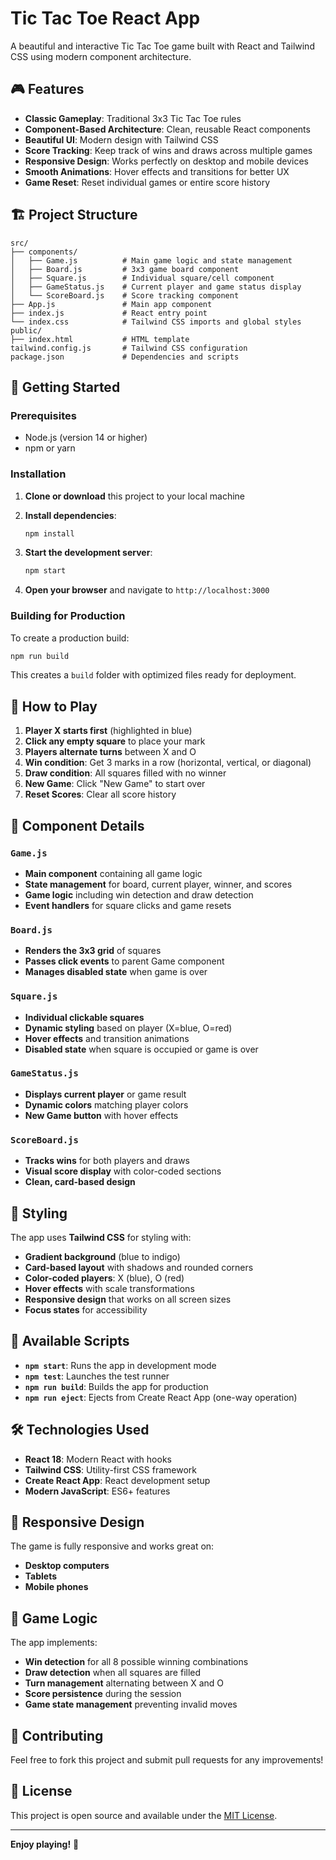  # Tic Tac Toe React App

A beautiful and interactive Tic Tac Toe game built with React and Tailwind CSS using modern component architecture.

## 🎮 Features

- **Classic Gameplay**: Traditional 3x3 Tic Tac Toe rules
- **Component-Based Architecture**: Clean, reusable React components
- **Beautiful UI**: Modern design with Tailwind CSS
- **Score Tracking**: Keep track of wins and draws across multiple games
- **Responsive Design**: Works perfectly on desktop and mobile devices
- **Smooth Animations**: Hover effects and transitions for better UX
- **Game Reset**: Reset individual games or entire score history

## 🏗️ Project Structure

```
src/
├── components/
│   ├── Game.js          # Main game logic and state management
│   ├── Board.js         # 3x3 game board component
│   ├── Square.js        # Individual square/cell component
│   ├── GameStatus.js    # Current player and game status display
│   └── ScoreBoard.js    # Score tracking component
├── App.js               # Main app component
├── index.js             # React entry point
└── index.css            # Tailwind CSS imports and global styles
public/
├── index.html           # HTML template
tailwind.config.js       # Tailwind CSS configuration
package.json             # Dependencies and scripts
```

## 🚀 Getting Started

### Prerequisites

- Node.js (version 14 or higher)
- npm or yarn

### Installation

1. **Clone or download** this project to your local machine

2. **Install dependencies**:
   ```bash
   npm install
   ```

3. **Start the development server**:
   ```bash
   npm start
   ```

4. **Open your browser** and navigate to `http://localhost:3000`

### Building for Production

To create a production build:

```bash
npm run build
```

This creates a `build` folder with optimized files ready for deployment.

## 🎯 How to Play

1. **Player X starts first** (highlighted in blue)
2. **Click any empty square** to place your mark
3. **Players alternate turns** between X and O
4. **Win condition**: Get 3 marks in a row (horizontal, vertical, or diagonal)
5. **Draw condition**: All squares filled with no winner
6. **New Game**: Click "New Game" to start over
7. **Reset Scores**: Clear all score history

## 🧩 Component Details

### `Game.js`
- **Main component** containing all game logic
- **State management** for board, current player, winner, and scores
- **Game logic** including win detection and draw detection
- **Event handlers** for square clicks and game resets

### `Board.js`
- **Renders the 3x3 grid** of squares
- **Passes click events** to parent Game component
- **Manages disabled state** when game is over

### `Square.js`
- **Individual clickable squares**
- **Dynamic styling** based on player (X=blue, O=red)
- **Hover effects** and transition animations
- **Disabled state** when square is occupied or game is over

### `GameStatus.js`
- **Displays current player** or game result
- **Dynamic colors** matching player colors
- **New Game button** with hover effects

### `ScoreBoard.js`
- **Tracks wins** for both players and draws
- **Visual score display** with color-coded sections
- **Clean, card-based design**

## 🎨 Styling

The app uses **Tailwind CSS** for styling with:

- **Gradient background** (blue to indigo)
- **Card-based layout** with shadows and rounded corners
- **Color-coded players**: X (blue), O (red)
- **Hover effects** with scale transformations
- **Responsive design** that works on all screen sizes
- **Focus states** for accessibility

## 🔧 Available Scripts

- **`npm start`**: Runs the app in development mode
- **`npm test`**: Launches the test runner
- **`npm run build`**: Builds the app for production
- **`npm run eject`**: Ejects from Create React App (one-way operation)

## 🛠️ Technologies Used

- **React 18**: Modern React with hooks
- **Tailwind CSS**: Utility-first CSS framework
- **Create React App**: React development setup
- **Modern JavaScript**: ES6+ features

## 📱 Responsive Design

The game is fully responsive and works great on:
- **Desktop computers**
- **Tablets**
- **Mobile phones**

## 🎯 Game Logic

The app implements:
- **Win detection** for all 8 possible winning combinations
- **Draw detection** when all squares are filled
- **Turn management** alternating between X and O
- **Score persistence** during the session
- **Game state management** preventing invalid moves

## 🤝 Contributing

Feel free to fork this project and submit pull requests for any improvements!

## 📄 License

This project is open source and available under the [MIT License](LICENSE).

---

**Enjoy playing!** 🎉 